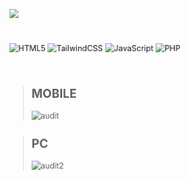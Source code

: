 
<a href="https://www.halvatsivut.fi"><img src="https://user-images.githubusercontent.com/88707539/185848811-402def19-1c8c-4864-91b3-c9aa3392af30.png"></a>


<br>


![HTML5](https://img.shields.io/badge/html5-%23E34F26.svg?style=for-the-badge&logo=html5&logoColor=white)
![TailwindCSS](https://img.shields.io/badge/tailwindcss-%2338B2AC.svg?style=for-the-badge&logo=tailwind-css&logoColor=white)
![JavaScript](https://img.shields.io/badge/javascript-%23323330.svg?style=for-the-badge&logo=javascript&logoColor=%23F7DF1E)
![PHP](https://img.shields.io/badge/php-%23777BB4.svg?style=for-the-badge&logo=php&logoColor=white)

<br>

> ## MOBILE
> ![audit](https://user-images.githubusercontent.com/88707539/185891131-34f0879d-fa7c-454e-a003-ed915520a318.PNG)
 
> ## PC
> ![audit2](https://user-images.githubusercontent.com/88707539/186084884-c35603d7-ee47-4f59-bbb5-fc61d200d7c2.PNG)


 
 

